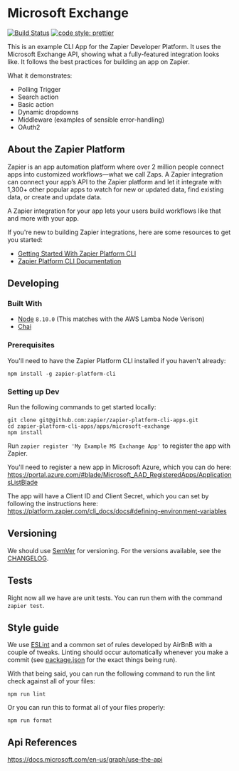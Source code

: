 # Microsoft Exchange

[![Build Status](https://travis-ci.com/zapier/zapier-platform-cli-apps.svg?token=usX6G3kJjLapz4YDeEzM&branch=master)](https://travis-ci.com/zapier/zapier-platform-cli-apps)
[![code style: prettier](https://img.shields.io/badge/code_style-prettier-ff69b4.svg?style=flat-square)](https://github.com/prettier/prettier)

This is an example CLI App for the Zapier Developer Platform. It uses the Microsoft Exchange API, showing what a fully-featured integration looks like. It follows the best practices for building an app on Zapier.

What it demonstrates:

- Polling Trigger
- Search action
- Basic action
- Dynamic dropdowns
- Middleware (examples of sensible error-handling)
- OAuth2

## About the Zapier Platform

Zapier is an app automation platform where over 2 million people connect apps into customized workflows—what we call Zaps. A Zapier integration can connect your app’s API to the Zapier platform and let it integrate with 1,300+ other popular apps to watch for new or updated data, find existing data, or create and update data.

A Zapier integration for your app lets your users build workflows like that and more with your app.

If you're new to building Zapier integrations, here are some resources to get you started: 

- [Getting Started With Zapier Platform CLI](https://platform.zapier.com/cli_tutorials/getting-started)
- [Zapier Platform CLI Documentation](https://platform.zapier.com/cli_docs/docs)

## Developing

### Built With

- [Node](https://nodejs.org/en/) `8.10.0` (This matches with the AWS Lamba Node Verison)
- [Chai](https://www.chaijs.com/)

### Prerequisites

You'll need to have the Zapier Platform CLI installed if you haven't already:

```shell
npm install -g zapier-platform-cli
```

### Setting up Dev

Run the following commands to get started locally:

```shell
git clone git@github.com:zapier/zapier-platform-cli-apps.git
cd zapier-platform-cli-apps/apps/microsoft-exchange
npm install
```

Run `zapier register 'My Example MS Exchange App'` to register the app with Zapier.

You'll need to register a new app in Microsoft Azure, which you can do here: https://portal.azure.com/#blade/Microsoft_AAD_RegisteredApps/ApplicationsListBlade

The app will have a Client ID and Client Secret, which you can set by following the instructions here: https://platform.zapier.com/cli_docs/docs#defining-environment-variables

## Versioning

We should use [SemVer](http://semver.org/) for versioning. For the versions available, see the
[CHANGELOG](CHANGELOG.md).

## Tests

Right now all we have are unit tests. You can run them with the command `zapier test`.

## Style guide

We use [ESLint](https://eslint.org/) and a common set of rules developed by AirBnB with a couple of tweaks. Linting
should occur automatically whenever you make a commit (see [package.json](package.json) for the exact things being run).

With that being said, you can run the following command to run the lint check against all of your files:

```shell
npm run lint
```

Or you can run this to format all of your files properly:

```shell
npm run format
```

## Api References

https://docs.microsoft.com/en-us/graph/use-the-api
